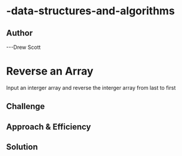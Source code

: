 # -data-structures-and-algorithms

## Author
---Drew Scott

# Reverse an Array
Input an interger array and reverse the interger array from last to first

## Challenge
<!-- Description of the challenge -->

## Approach & Efficiency
<!-- What approach did you take? Why? What is the Big O space/time for this approach? -->

## Solution
<!-- Embedded whiteboard image -->



